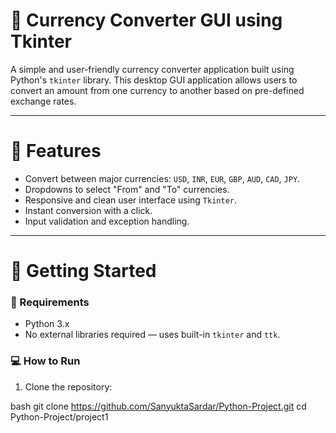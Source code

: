 # 💱 Currency Converter GUI using Tkinter

A simple and user-friendly currency converter application built using Python's `tkinter` library. This desktop GUI application allows users to convert an amount from one currency to another based on pre-defined exchange rates.

---

# 📌 Features

- Convert between major currencies: `USD`, `INR`, `EUR`, `GBP`, `AUD`, `CAD`, `JPY`.
- Dropdowns to select "From" and "To" currencies.
- Responsive and clean user interface using `Tkinter`.
- Instant conversion with a click.
- Input validation and exception handling.

---

# 🚀 Getting Started

### 🔧 Requirements

- Python 3.x
- No external libraries required — uses built-in `tkinter` and `ttk`.

### 💻 How to Run

1. Clone the repository:

bash
git clone https://github.com/SanyuktaSardar/Python-Project.git
cd Python-Project/project1


